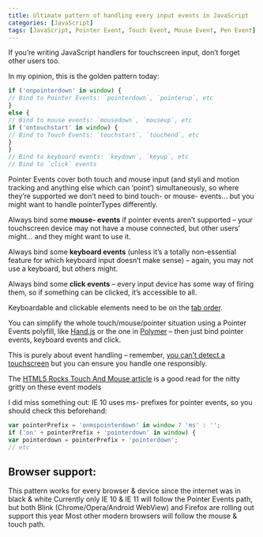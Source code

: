 ```yaml
---
title: Ultimate pattern of handling every input events in JavaScript
categories: [JavaScript]
tags: [JavaScript, Pointer Event, Touch Event, Mouse Event, Pen Event]
---
```


If you’re writing JavaScript handlers for touchscreen input, don’t forget other users too.

In my opinion, this is the golden pattern today:

``` javascript
if ('onpointerdown' in window) {
// Bind to Pointer Events: `pointerdown`, `pointerup`, etc
}
else {
// Bind to mouse events: `mousedown`, `mouseup`, etc
if ('ontouchstart' in window) {
// Bind to Touch Events: `touchstart`, `touchend`, etc
}
}
// Bind to keyboard events: `keydown`, `keyup`, etc
// Bind to `click` events
```
 
Pointer Events cover both touch and mouse input (and styli and motion tracking and anything else which can ‘point’) simultaneously,
so where they’re supported we don’t need to bind touch- or mouse- events… but you might want to handle pointerTypes differently.

Always bind some **mouse- events** if pointer events aren’t supported – your touchscreen device may not have a mouse connected,
but other users’ might… and they might want to use it.

Always bind some **keyboard events** (unless it’s a totally non-essential feature for which keyboard input doesn’t make sense) – again,
you may not use a keyboard, but others might.

Always bind some **click events** – every input device has some way of firing them, so if something can be clicked, it’s accessible to all.

Keyboardable and clickable elements need to be on the [tab order](https://developer.mozilla.org/en-US/docs/Web/Accessibility/Keyboard-navigable_JavaScript_widgets).

You can simplify the whole touch/mouse/pointer situation using a Pointer Events polyfill, like [Hand.js](http://handjs.codeplex.com/)
or the one in [Polymer](http://www.polymer-project.org/platform/pointer-events.html) – then just bind pointer events, keyboard events and click.

This is purely about event handling – remember, [you can’t detect a touchscreen](http://www.stucox.com/blog/you-cant-detect-a-touchscreen/) 
but you can ensure you handle one responsibly.

The [HTML5 Rocks Touch And Mouse article](http://www.html5rocks.com/en/mobile/touchandmouse/) is a good read for the nitty gritty on these event models

I did miss something out: IE 10 uses ms- prefixes for pointer events, so you should check this beforehand:

``` javascript
var pointerPrefix = 'onmspointerdown' in window ? 'ms' : '';
if ('on' + pointerPrefix + 'pointerdown' in window) {
var pointerdown = pointerPrefix + 'pointerdown';
// etc
```
 

## Browser support:

This pattern works for every browser & device since the internet was in black & white
Currently only IE 10 & IE 11 will follow the Pointer Events path, but both Blink (Chrome/Opera/Android WebView) and Firefox are rolling out support this year
Most other modern browsers will follow the mouse & touch path.